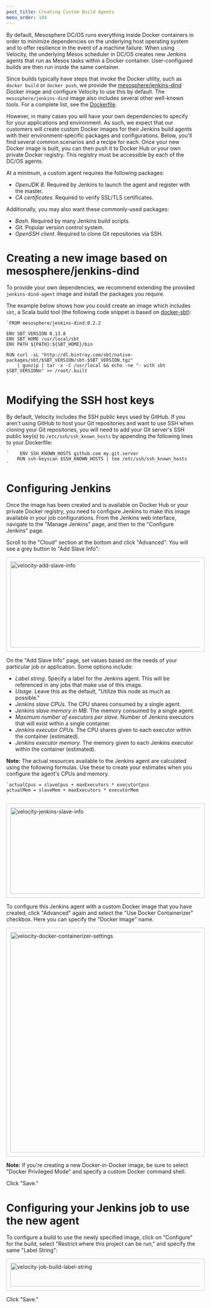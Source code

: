 ```yaml
---
post_title: Creating Custom Build Agents
menu_order: 104
---
```

By default, Mesosphere DC/OS runs everything inside Docker containers in order to minimize dependencies on the underlying host operating system and to offer resilience in the event of a machine failure. When using Velocity, the underlying Mesos scheduler in DC/OS creates new Jenkins agents that run as Mesos tasks within a Docker container. User-configured builds are then run inside the same container.

Since builds typically have steps that invoke the Docker utility, such as `docker build` or `docker push`, we provide the [mesosphere/jenkins-dind][1] Docker image and configure Velocity to use this by default. The `mesosphere/jenkins-dind` image also includes several other well-known tools. For a complete list, see the [Dockerfile][2].

However, in many cases you will have your own dependencies to specify for your applications and environment. As such, we expect that our customers will create custom Docker images for their Jenkins build agents with their environment-specific packages and configurations. Below, you'll find several common scenarios and a recipe for each. Once your new Docker image is built, you can then push it to Docker Hub or your own private Docker registry. This registry must be accessible by each of the DC/OS agents.

At a minimum, a custom agent requires the following packages:

  * _OpenJDK 8._ Required by Jenkins to launch the agent and register with the master.
  * _CA certificates._ Required to verify SSL/TLS certificates.

Additionally, you may also want these commonly-used packages:

  * _Bash._ Required by many Jenkins build scripts.
  * _Git._ Popular version control system.
  * _OpenSSH client._ Required to clone Git repositories via SSH.

# Creating a new image based on mesosphere/jenkins-dind

To provide your own dependencies, we recommend extending the provided `jenkins-dind-agent` image and install the packages you require.

The example below shows how you could create an image which includes `sbt`, a Scala build tool (the following code snippet is based on [docker-sbt][3]):

    `FROM mesosphere/jenkins-dind:0.2.2
    
    ENV SBT_VERSION 0.13.8
    ENV SBT_HOME /usr/local/sbt
    ENV PATH ${PATH}:${SBT_HOME}/bin
    
    RUN curl -sL "http://dl.bintray.com/sbt/native-packages/sbt/$SBT_VERSION/sbt-$SBT_VERSION.tgz" 
        | gunzip | tar -x -C /usr/local && echo -ne "- with sbt $SBT_VERSIONn" >> /root/.built
    `

# Modifying the SSH host keys

By default, Velocity includes the SSH public keys used by GitHub. If you aren't using GitHub to host your Git repositories and want to use SSH when cloning your Git repositories, you will need to add your Git server's SSH public key(s) to `/etc/ssh/ssh_known_hosts` by appending the following lines to your Dockerfile:

    `    ENV SSH_KNOWN_HOSTS github.com my.git.server
        RUN ssh-keyscan $SSH_KNOWN_HOSTS | tee /etc/ssh/ssh_known_hosts
    `

# Configuring Jenkins

Once the image has been created and is available on Docker Hub or your private Docker registry, you need to configure Jenkins to make this image available in your job configurations. From the Jenkins web interface, navigate to the "Manage Jenkins" page, and then to the "Configure Jenkins" page.

Scroll to the "Cloud" section at the bottom and click "Advanced". You will see a grey button to "Add Slave Info":

<a href="/wp-content/uploads/2016/03/velocity-add-slave-info.png" rel="attachment wp-att-4016"><img src="/wp-content/uploads/2016/03/velocity-add-slave-info.png" alt="velocity-add-slave-info" width="740" height="228" class="aligncenter size-full wp-image-4016" style="padding:10px;border:1px solid #ccc" /></a>

On the "Add Slave Info" page, set values based on the needs of your particular job or application. Some options include:

  * _Label string._ Specify a label for the Jenkins agent. This will be referenced in any jobs that make use of this image.
  * _Usage._ Leave this as the default, "Utilize this node as much as possible."
  * _Jenkins slave CPUs._ The CPU shares consumed by a single agent.
  * _Jenkins slave memory in MB._ The memory consumed by a single agent.
  * _Maximum number of executors per slave._ Number of Jenkins executors that will exist within a single container.
  * _Jenkins executor CPUs._ The CPU shares given to each executor within the container (estimated).
  * _Jenkins executor memory._ The memory given to each Jenkins executor within the container (estimated).

**Note:** The actual resources available to the Jenkins agent are calculated using the following formulas. Use these to create your estimates when you configure the agent's CPUs and memory.

    `actualCpus = slaveCpus + maxExecutors * executorCpus
    actualMem = slaveMem + maxExecutors * executorMem
    `

<a href="/wp-content/uploads/2016/03/velocity-jenkins-slave-info.png" rel="attachment wp-att-4017"><img src="/wp-content/uploads/2016/03/velocity-jenkins-slave-info.png" alt="velocity-jenkins-slave-info" width="691" height="228" class="aligncenter size-full wp-image-4017" style="padding:10px;border:1px solid #ccc" /></a>

To configure this Jenkins agent with a custom Docker image that you have created, click "Advanced" again and select the "Use Docker Containerizer" checkbox. Here you can specify the "Docker Image" name.

<a href="/wp-content/uploads/2016/03/velocity-docker-containerizer-settings.png" rel="attachment wp-att-4018"><img src="/wp-content/uploads/2016/03/velocity-docker-containerizer-settings.png" alt="velocity-docker-containerizer-settings" width="676" height="583" class="aligncenter size-full wp-image-4018" style="padding:10px;border:1px solid #ccc" /></a>

**Note:** If you're creating a new Docker-in-Docker image, be sure to select "Docker Privileged Mode" and specify a custom Docker command shell.

Click "Save."

# Configuring your Jenkins job to use the new agent

To configure a build to use the newly specified image, click on "Configure" for the build, select "Restrict where this project can be run," and specify the same "Label String":

<a href="/wp-content/uploads/2016/03/velocity-job-build-label-string.png" rel="attachment wp-att-4024"><img src="/wp-content/uploads/2016/03/velocity-job-build-label-string-800x63.png" alt="velocity-job-build-label-string" width="800" height="63" class="aligncenter size-large wp-image-4024" style="padding:10px;border:1px solid #ccc" /></a>

Click "Save."

 [1]: https://hub.docker.com/r/mesosphere/jenkins-dind
 [2]: https://github.com/mesosphere/jenkins-dind-agent/blob/master/Dockerfile
 [3]: https://github.com/1science/docker-sbt/blob/latest/Dockerfile